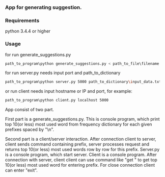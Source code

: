 ### App for generating suggestion.

### Requirements

python 3.4.4 or higher

### Usage
for run generate_suggestions.py
```bash
path_to_program\python generate_suggestions.py < path_to_file\filename
```
for run server.py needs input port and path_to_dictionary
```bash
path_to_program\python server.py 5000 path_to_dictionary\input_data.txt
```
or run client needs input hostname or IP and port, for example:
```bash
path_to_program\python client.py localhost 5000
```

App consist of two part.

First part is a generate_suggestions.py. This is console program, which print
top 10(or less) most used word from frequency dictionary for each given prefixes spaced by "\n".

Second part is a client/server interaction.
After connection client to server, client sends command containing prefix,
server processes request and returns top 10(or less) most used words row by row
for this prefix.
Server.py is a console program, which start server.
Сlient is a console program. After connection with server, client
client can use command like "get <prefixes>" to get top 10(or less) most used word
for entering prefix. For close connection client can enter "exit".
